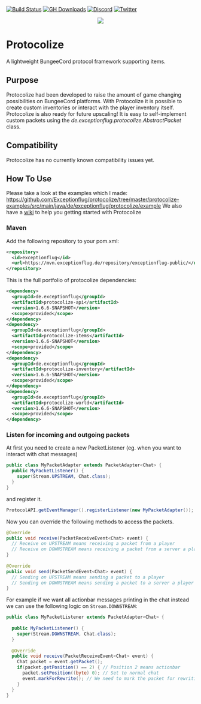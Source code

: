 [![Build Status](http://ci.exceptionflug.de/buildStatus/icon?job=Protocolize)](http://ci.exceptionflug.de/job/Protocolize/)
[![GH Downloads](https://img.shields.io/github/downloads/Exceptionflug/Protocolize/total?color=GREEN&label=Downloads)](https://github.com/Exceptionflug/Protocolize/releases)
[![Discord](https://img.shields.io/discord/752533664696369204?label=Discord)](https://discord.simplixsoft.com/)
[![Twitter](https://img.shields.io/twitter/follow/Exceptionflug?label=Twitter&style=social)](https://twitter.com/Exceptionflug)

<p align="center">
  <img src="https://img.exceptionflug.de/protocolize-banner-small.png"/>
</p>

# Protocolize
A lightweight BungeeCord protocol framework supporting items.
## Purpose
Protocolize had been developed to raise the amount of game changing possibilities on BungeeCord platforms. With Protocolize it is possible to create custom inventories or interact with the player inventory itself. Protocolize is also ready for future upscaling! It is easy to self-implement custom packets using the *de.exceptionflug.protocolize.AbstractPacket* class.
## Compatibility
Protocolize has no currently known compatibility issues yet.
## How To Use
Please take a look at the examples which I made: https://github.com/Exceptionflug/protocolize/tree/master/protocolize-examples/src/main/java/de/exceptionflug/protocolize/example
We also have a [wiki](https://github.com/Exceptionflug/protocolize/wiki) to help you getting started with Protocolize

### Maven
Add the following repository to your pom.xml:
```xml
<repository>
  <id>exceptionflug</id>
  <url>https://mvn.exceptionflug.de/repository/exceptionflug-public/</url>
</repository>
```
This is the full portfolio of protocolize dependencies:
```xml
<dependency>
  <groupId>de.exceptionflug</groupId>
  <artifactId>protocolize-api</artifactId>
  <version>1.6.6-SNAPSHOT</version>
  <scope>provided</scope>
</dependency>
<dependency>
  <groupId>de.exceptionflug</groupId>
  <artifactId>protocolize-items</artifactId>
  <version>1.6.6-SNAPSHOT</version>
  <scope>provided</scope>
</dependency>
<dependency>
  <groupId>de.exceptionflug</groupId>
  <artifactId>protocolize-inventory</artifactId>
  <version>1.6.6-SNAPSHOT</version>
  <scope>provided</scope>
</dependency>
<dependency>
  <groupId>de.exceptionflug</groupId>
  <artifactId>protocolize-world</artifactId>
  <version>1.6.6-SNAPSHOT</version>
  <scope>provided</scope>
</dependency>
```

### Listen for incoming and outgoing packets
At first you need to create a new PacketListener (eg. when you want to interact with chat messages)
```java
public class MyPacketAdapter extends PacketAdapter<Chat> {  
  public MyPacketListener() {  
    super(Stream.UPSTREAM, Chat.class);  
  }
}
```
and register it.
```java
ProtocolAPI.getEventManager().registerListener(new MyPacketAdapter());
```
Now you can override the following methods to access the packets.
```java
@Override  
public void receive(PacketReceiveEvent<Chat> event) {  
  // Receive on UPSTREAM means receiving a packet from a player  
  // Receive on DOWNSTREAM means receiving a packet from a server a player is connected to
}  
  
@Override  
public void send(PacketSendEvent<Chat> event) {  
  // Sending on UPSTREAM means sending a packet to a player  
  // Sending on DOWNSTREAM means sending a packet to a server a player is connected with
}
 ```
 For example if we want all actionbar messages printing in the chat instead we can use the following logic on `Stream.DOWNSTREAM`:
 ```java
public class MyPacketListener extends PacketAdapter<Chat> {  
  
   public MyPacketListener() {  
     super(Stream.DOWNSTREAM, Chat.class);  
   }  
  
   @Override  
   public void receive(PacketReceiveEvent<Chat> event) {  
     Chat packet = event.getPacket();  
     if(packet.getPosition() == 2) { // Position 2 means actionbar  
       packet.setPosition((byte) 0); // Set to normal chat  
       event.markForRewrite(); // We need to mark the packet for rewriting after we changed fields in the packet class. This is only necessary when receiving packets.  
     }  
   }  
}
 ```

